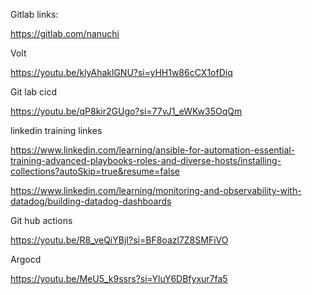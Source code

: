 
Gitlab links:

https://gitlab.com/nanuchi

Volt

https://youtu.be/klyAhaklGNU?si=yHH1w86cCX1ofDiq



Git lab cicd

https://youtu.be/qP8kir2GUgo?si=77vJ1_eWKw35OqQm


linkedin training linkes

https://www.linkedin.com/learning/ansible-for-automation-essential-training-advanced-playbooks-roles-and-diverse-hosts/installing-collections?autoSkip=true&resume=false


https://www.linkedin.com/learning/monitoring-and-observability-with-datadog/building-datadog-dashboards






Git hub actions

https://youtu.be/R8_veQiYBjI?si=BF8oazl7Z8SMFiVO



Argocd 

https://youtu.be/MeU5_k9ssrs?si=YluY6DBfyxur7fa5
 



